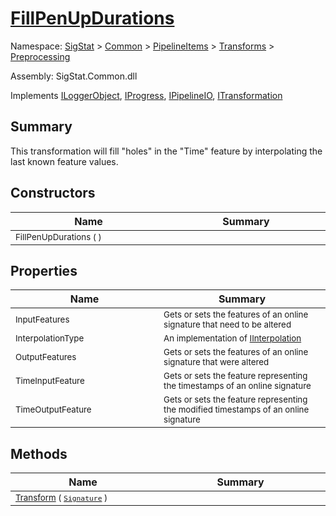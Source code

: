 # [FillPenUpDurations](./FillPenUpDurations.md)

Namespace: [SigStat]() > [Common](./../../../README.md) > [PipelineItems]() > [Transforms]() > [Preprocessing](./README.md)

Assembly: SigStat.Common.dll

Implements [ILoggerObject](./../../../ILoggerObject.md), [IProgress](./../../../Helpers/IProgress.md), [IPipelineIO](./../../../Pipeline/IPipelineIO.md), [ITransformation](./../../../ITransformation.md)

## Summary
This transformation will fill "holes" in the "Time" feature by interpolating the last known  feature values.

## Constructors

| Name<div><a href="#"><img width=400></a></div> | Summary<div><a href="#"><img width=475></a></div> | 
| --- | --- | 
| <sub>FillPenUpDurations (  )</sub> | <sub></sub> | 


## Properties

| Name<div><a href="#"><img width=400></a></div> | Summary<div><a href="#"><img width=475></a></div> | 
| --- | --- | 
| <sub>InputFeatures</sub> | <sub>Gets or sets the features of an online signature that need to be altered</sub> | 
| <sub>InterpolationType</sub> | <sub>An implementation of [IInterpolation](../../../docs/md/SigStat/Common/PipelineItems/Transforms/Preprocessing/IInterpolation.md)</sub> | 
| <sub>OutputFeatures</sub> | <sub>Gets or sets the features of an online signature that were altered</sub> | 
| <sub>TimeInputFeature</sub> | <sub>Gets or sets the feature representing the timestamps of an online signature</sub> | 
| <sub>TimeOutputFeature</sub> | <sub>Gets or sets the feature representing the modified timestamps of an online signature</sub> | 


## Methods

| Name<div><a href="#"><img width=400></a></div> | Summary<div><a href="#"><img width=475></a></div> | 
| --- | --- | 
| <sub>[Transform](./Methods/FillPenUpDurations--Transform.md) ( [`Signature`](./../../../Signature.md) )</sub> | <sub></sub> | 


